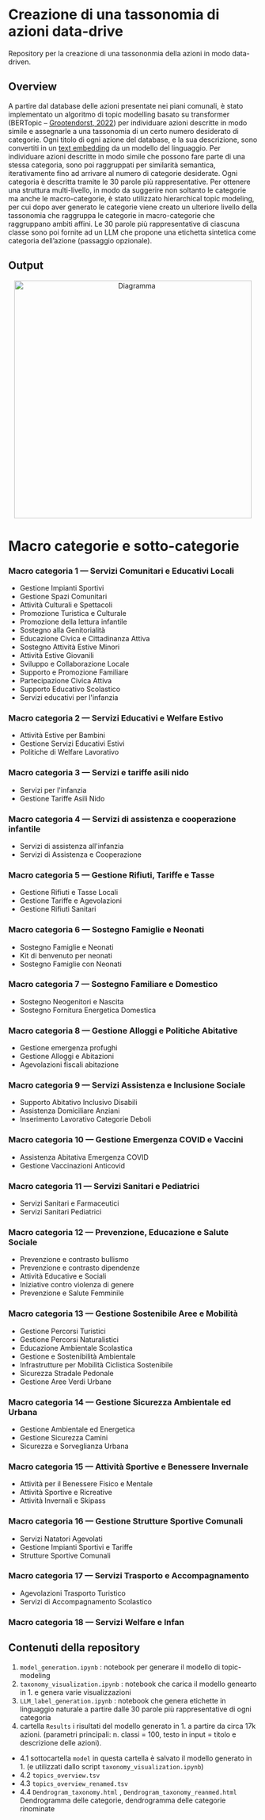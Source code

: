 # Creazione di una tassonomia di azioni data-drive 
Repository per la creazione di una tassononmia della azioni in modo data-driven.

## Overview
A partire dal database delle azioni presentate nei piani comunali, è stato implementato un algoritmo di topic modelling basato su transformer (BERTopic – [Grootendorst, 2022](https://arxiv.org/pdf/2203.05794)) per individuare azioni descritte in modo simile e assegnarle a una tassonomia di un certo numero desiderato di categorie. Ogni titolo di ogni azione del database, e la sua descrizione, sono convertiti in un [text embedding](https://it.wikipedia.org/wiki/Word_embedding) da un modello del linguaggio. Per individuare azioni descritte in modo simile che possono fare parte di una stessa categoria, sono poi raggruppati per similarità semantica, iterativamente fino ad arrivare al numero di categorie desiderate. Ogni categoria è descritta tramite le 30 parole più rappresentative. Per ottenere una struttura multi-livello, in modo da suggerire non soltanto le categorie ma anche le macro-categorie, è stato utilizzato hierarchical topic modeling, per cui dopo aver generato le categorie viene creato un ulteriore livello della tassonomia che raggruppa le categorie in macro-categorie che raggruppano ambiti affini. Le 30 parole più rappresentative di ciascuna classe sono poi fornite ad un LLM che propone una etichetta sintetica come categoria dell’azione (passaggio opzionale). 


## Output

<p align="center">
  <img src="img/tassonomia.png" alt="Diagramma" width="480">
</p>

# Macro categorie e sotto-categorie

### Macro categoria 1 — Servizi Comunitari e Educativi Locali
- Gestione Impianti Sportivi
- Gestione Spazi Comunitari
- Attività Culturali e Spettacoli
- Promozione Turistica e Culturale
- Promozione della lettura infantile
- Sostegno alla Genitorialità
- Educazione Civica e Cittadinanza Attiva
- Sostegno Attività Estive Minori
- Attività Estive Giovanili
- Sviluppo e Collaborazione Locale
- Supporto e Promozione Familiare
- Partecipazione Civica Attiva
- Supporto Educativo Scolastico
- Servizi educativi per l'infanzia

### Macro categoria 2 — Servizi Educativi e Welfare Estivo
- Attività Estive per Bambini
- Gestione Servizi Educativi Estivi
- Politiche di Welfare Lavorativo

### Macro categoria 3 — Servizi e tariffe asili nido
- Servizi per l'infanzia
- Gestione Tariffe Asili Nido

### Macro categoria 4 — Servizi di assistenza e cooperazione infantile
- Servizi di assistenza all'infanzia
- Servizi di Assistenza e Cooperazione

### Macro categoria 5 — Gestione Rifiuti, Tariffe e Tasse
- Gestione Rifiuti e Tasse Locali
- Gestione Tariffe e Agevolazioni
- Gestione Rifiuti Sanitari

### Macro categoria 6 — Sostegno Famiglie e Neonati
- Sostegno Famiglie e Neonati
- Kit di benvenuto per neonati
- Sostegno Famiglie con Neonati

### Macro categoria 7 — Sostegno Familiare e Domestico
- Sostegno Neogenitori e Nascita
- Sostegno Fornitura Energetica Domestica

### Macro categoria 8 — Gestione Alloggi e Politiche Abitative
- Gestione emergenza profughi
- Gestione Alloggi e Abitazioni
- Agevolazioni fiscali abitazione

### Macro categoria 9 — Servizi Assistenza e Inclusione Sociale
- Supporto Abitativo Inclusivo Disabili
- Assistenza Domiciliare Anziani
- Inserimento Lavorativo Categorie Deboli

### Macro categoria 10 — Gestione Emergenza COVID e Vaccini
- Assistenza Abitativa Emergenza COVID
- Gestione Vaccinazioni Anticovid

### Macro categoria 11 — Servizi Sanitari e Pediatrici
- Servizi Sanitari e Farmaceutici
- Servizi Sanitari Pediatrici

### Macro categoria 12 — Prevenzione, Educazione e Salute Sociale
- Prevenzione e contrasto bullismo
- Prevenzione e contrasto dipendenze
- Attività Educative e Sociali
- Iniziative contro violenza di genere
- Prevenzione e Salute Femminile

### Macro categoria 13 — Gestione Sostenibile Aree e Mobilità
- Gestione Percorsi Turistici
- Gestione Percorsi Naturalistici
- Educazione Ambientale Scolastica
- Gestione e Sostenibilità Ambientale
- Infrastrutture per Mobilità Ciclistica Sostenibile
- Sicurezza Stradale Pedonale
- Gestione Aree Verdi Urbane

### Macro categoria 14 — Gestione Sicurezza Ambientale ed Urbana
- Gestione Ambientale ed Energetica
- Gestione Sicurezza Camini
- Sicurezza e Sorveglianza Urbana

### Macro categoria 15 — Attività Sportive e Benessere Invernale
- Attività per il Benessere Fisico e Mentale
- Attività Sportive e Ricreative
- Attività Invernali e Skipass

### Macro categoria 16 — Gestione Strutture Sportive Comunali
- Servizi Natatori Agevolati
- Gestione Impianti Sportivi e Tariffe
- Strutture Sportive Comunali

### Macro categoria 17 — Servizi Trasporto e Accompagnamento
- Agevolazioni Trasporto Turistico
- Servizi di Accompagnamento Scolastico

### Macro categoria 18 — Servizi Welfare e Infan

## Contenuti della repository

1. `model_generation.ipynb` : notebook per generare il modello di topic-modeling 
2. `taxonomy_visualization.ipynb` : notebook che carica il modello genearto in 1. e genera varie visualizzazioni
3. `LLM_label_generation.ipynb` : notebook che genera etichette in linguaggio naturale a partire dalle 30 parole più rappresentative di ogni categoria
4.  cartella `Results` i risultati del modello generato in 1. a partire da circa 17k azioni. (parametri principali: n. classi = 100, testo in input = titolo e descrizione delle azioni). 
  - 4.1 sottocartella `model` in questa cartella è salvato il modello generato in 1. (e utilizzati dallo script `taxonomy_visualization.ipynb`)
  - 4.2 `topics_overview.tsv`
  - 4.3 `topics_overview_renamed.tsv`
  - 4.4 `Dendrogram_taxonomy.html` , `Dendrogram_taxonomy_reanmed.html` Dendrogramma delle categorie, dendrogramma delle categorie rinominate
